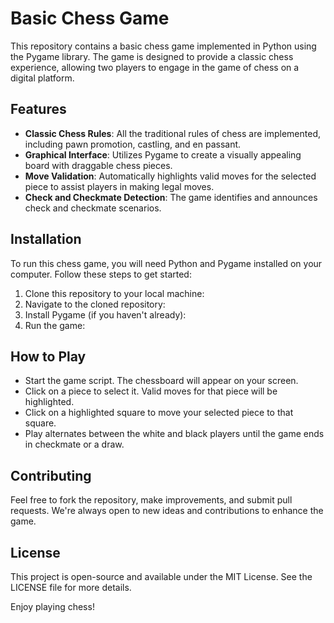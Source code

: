 # Basic Chess Game

This repository contains a basic chess game implemented in Python using the Pygame library. The game is designed to provide a classic chess experience, allowing two players to engage in the game of chess on a digital platform.

## Features

- **Classic Chess Rules**: All the traditional rules of chess are implemented, including pawn promotion, castling, and en passant.
- **Graphical Interface**: Utilizes Pygame to create a visually appealing board with draggable chess pieces.
- **Move Validation**: Automatically highlights valid moves for the selected piece to assist players in making legal moves.
- **Check and Checkmate Detection**: The game identifies and announces check and checkmate scenarios.

## Installation

To run this chess game, you will need Python and Pygame installed on your computer. Follow these steps to get started:

1. Clone this repository to your local machine:
2. Navigate to the cloned repository:
3. Install Pygame (if you haven't already):
4. Run the game:

## How to Play

- Start the game script. The chessboard will appear on your screen.
- Click on a piece to select it. Valid moves for that piece will be highlighted.
- Click on a highlighted square to move your selected piece to that square.
- Play alternates between the white and black players until the game ends in checkmate or a draw.

## Contributing

Feel free to fork the repository, make improvements, and submit pull requests. We're always open to new ideas and contributions to enhance the game.

## License

This project is open-source and available under the MIT License. See the LICENSE file for more details.

Enjoy playing chess!
